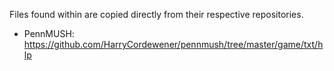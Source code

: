 Files found within are copied directly from their respective repositories.

* PennMUSH: https://github.com/HarryCordewener/pennmush/tree/master/game/txt/hlp